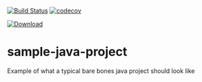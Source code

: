 [![Build Status](https://travis-ci.org/lily-mistral/sample-java-project.svg?branch=master)](https://travis-ci.org/lily-mistral/sample-java-project)
[![codecov](https://codecov.io/gh/lily-mistral/sample-java-project/branch/master/graph/badge.svg)](https://codecov.io/gh/lily-mistral/sample-java-project)

[![Download](https://api.bintray.com/packages/lilymistral/libs-snapshots-local/sample-java-project/images/download.svg) ](https://bintray.com/lilymistral/libs-snapshots-local/sample-java-project/_latestVersion)

# sample-java-project
Example of what a typical bare bones java project should look like
